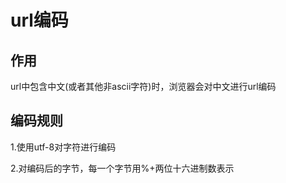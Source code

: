 # url编码

## 作用

url中包含中文(或者其他非ascii字符)时，浏览器会对中文进行url编码

## 编码规则

1.使用utf-8对字符进行编码

2.对编码后的字节，每一个字节用%+两位十六进制数表示
